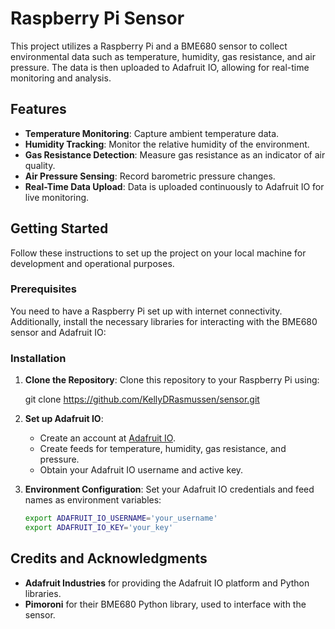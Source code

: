 # Raspberry Pi Sensor

This project utilizes a Raspberry Pi and a BME680 sensor to collect environmental data such as temperature, humidity, gas resistance, and air pressure. The data is then uploaded to Adafruit IO, allowing for real-time monitoring and analysis.

## Features

- **Temperature Monitoring**: Capture ambient temperature data.
- **Humidity Tracking**: Monitor the relative humidity of the environment.
- **Gas Resistance Detection**: Measure gas resistance as an indicator of air quality.
- **Air Pressure Sensing**: Record barometric pressure changes.
- **Real-Time Data Upload**: Data is uploaded continuously to Adafruit IO for live monitoring.

## Getting Started

Follow these instructions to set up the project on your local machine for development and operational purposes.

### Prerequisites

You need to have a Raspberry Pi set up with internet connectivity. Additionally, install the necessary libraries for interacting with the BME680 sensor and Adafruit IO:

### Installation

1. **Clone the Repository**:
   Clone this repository to your Raspberry Pi using:
   
   git clone https://github.com/KellyDRasmussen/sensor.git
   
2. **Set up Adafruit IO**:
   - Create an account at [Adafruit IO](https://io.adafruit.com/).
   - Create feeds for temperature, humidity, gas resistance, and pressure.
   - Obtain your Adafruit IO username and active key.

3. **Environment Configuration**:
   Set your Adafruit IO credentials and feed names as environment variables:
   ```bash
   export ADAFRUIT_IO_USERNAME='your_username'
   export ADAFRUIT_IO_KEY='your_key'
   ```

## Credits and Acknowledgments

- **Adafruit Industries** for providing the Adafruit IO platform and Python libraries.
- **Pimoroni** for their BME680 Python library, used to interface with the sensor.

